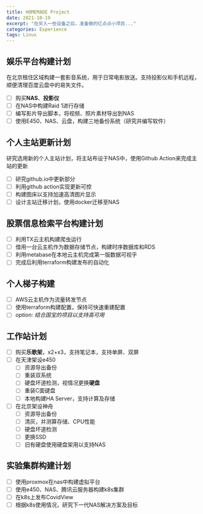 ```yaml
---
title: HOMEMADE Project
date: 2021-10-19
excerpt: "在买入一些设备之后，准备做的亿点点小项目..."
categories: Experience
tags: Linux
---
```


## 娱乐平台构建计划

在北京租住区域构建一套影音系统，用于日常电影放送。支持投影仪和手机远程，顺便清理百度云盘中的易失文件。

- [ ] 购买**NAS**、**投影仪**
- [ ] 在NAS中构建Raid 1进行存储
- [ ] 编写影片导出脚本，将视频、照片素材导出到NAS
- [ ] 使用E450、NAS、云盘，构建三地备份系统（研究并编写软件）

## 个人主站更新计划

研究选用新的个人主站计划，将主站布设于NAS中，使用Github Action来完成主站的更新

- [ ] 研究github.io中更新部分
- [ ] 利用github action实现更新可控
- [ ] 构建图床以支持加速高清图片显示
- [ ] 设计主站迁移计划，使用docker迁移至NAS

## 股票信息检索平台构建计划

- [ ] 利用TX云主机构建爬虫运行
- [ ] 借用一台云主机作为数据存储节点，构建时序数据库和RDS
- [ ] 利用metabase在本地云主机完成第一版数据可视乎
- [ ] 完成后利用terraform构建发布的自动化

## 个人梯子构建

- [ ] AWS云主机作为流量转发节点
- [ ] 使用terraform构建配置，保持可快速重建配置
- [ ] *option: 结合国宝的项目以支持高可用*

## 工作站计划

- [ ] 购买**乐歌架**，x2+x3，支持笔记本，支持单屏、双屏
- [ ] 在天津架设e450
  - [ ] 资源导出备份
  - [ ] 重装双系统
  - [ ] 硬盘坏道检测，视情况更换**硬盘**
  - [ ] 重装C面键盘
  - [ ] 本地构建HA Server，支持计算及存储
- [ ] 在北京架设神舟
  - [ ] 资源导出备份
  - [ ] 清灰，并测算存储、CPU性能
  - [ ] 硬盘坏道检测
  - [ ] 更换SSD
  - [ ] 旧有硬盘使用硬盘架用以支持NAS

## 实验集群构建计划

- [ ] 使用proxmox在nas中构建虚拟平台
- [ ] 使用e450、NAS、腾讯云服务器构建k8s集群
- [ ] 在k8s上发布CovidView
- [ ] 根据k8s使用情况，研究下一代NAS解决方案及目标
